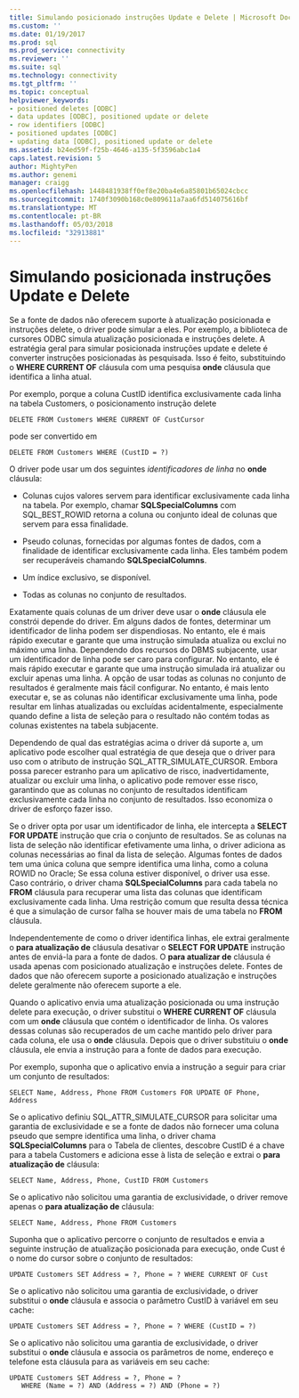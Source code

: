 ```yaml
---
title: Simulando posicionado instruções Update e Delete | Microsoft Docs
ms.custom: ''
ms.date: 01/19/2017
ms.prod: sql
ms.prod_service: connectivity
ms.reviewer: ''
ms.suite: sql
ms.technology: connectivity
ms.tgt_pltfrm: ''
ms.topic: conceptual
helpviewer_keywords:
- positioned deletes [ODBC]
- data updates [ODBC], positioned update or delete
- row identifiers [ODBC]
- positioned updates [ODBC]
- updating data [ODBC], positioned update or delete
ms.assetid: b24ed59f-f25b-4646-a135-5f3596abc1a4
caps.latest.revision: 5
author: MightyPen
ms.author: genemi
manager: craigg
ms.openlocfilehash: 1448481938ff0ef8e20ba4e6a85801b65024cbcc
ms.sourcegitcommit: 1740f3090b168c0e809611a7aa6fd514075616bf
ms.translationtype: MT
ms.contentlocale: pt-BR
ms.lasthandoff: 05/03/2018
ms.locfileid: "32913881"
---
```

# <a name="simulating-positioned-update-and-delete-statements"></a>Simulando posicionada instruções Update e Delete
Se a fonte de dados não oferecem suporte à atualização posicionada e instruções delete, o driver pode simular a eles. Por exemplo, a biblioteca de cursores ODBC simula atualização posicionada e instruções delete. A estratégia geral para simular posicionada instruções update e delete é converter instruções posicionadas às pesquisada. Isso é feito, substituindo o **WHERE CURRENT OF** cláusula com uma pesquisa **onde** cláusula que identifica a linha atual.  
  
 Por exemplo, porque a coluna CustID identifica exclusivamente cada linha na tabela Customers, o posicionamento instrução delete  
  
```  
DELETE FROM Customers WHERE CURRENT OF CustCursor  
```  
  
 pode ser convertido em  
  
```  
DELETE FROM Customers WHERE (CustID = ?)  
```  
  
 O driver pode usar um dos seguintes *identificadores de linha* no **onde** cláusula:  
  
-   Colunas cujos valores servem para identificar exclusivamente cada linha na tabela. Por exemplo, chamar **SQLSpecialColumns** com SQL_BEST_ROWID retorna a coluna ou conjunto ideal de colunas que servem para essa finalidade.  
  
-   Pseudo colunas, fornecidas por algumas fontes de dados, com a finalidade de identificar exclusivamente cada linha. Eles também podem ser recuperáveis chamando **SQLSpecialColumns**.  
  
-   Um índice exclusivo, se disponível.  
  
-   Todas as colunas no conjunto de resultados.  
  
 Exatamente quais colunas de um driver deve usar o **onde** cláusula ele constrói depende do driver. Em alguns dados de fontes, determinar um identificador de linha podem ser dispendiosas. No entanto, ele é mais rápido executar e garante que uma instrução simulada atualiza ou exclui no máximo uma linha. Dependendo dos recursos do DBMS subjacente, usar um identificador de linha pode ser caro para configurar. No entanto, ele é mais rápido executar e garante que uma instrução simulada irá atualizar ou excluir apenas uma linha. A opção de usar todas as colunas no conjunto de resultados é geralmente mais fácil configurar. No entanto, é mais lento executar e, se as colunas não identificar exclusivamente uma linha, pode resultar em linhas atualizadas ou excluídas acidentalmente, especialmente quando define a lista de seleção para o resultado não contém todas as colunas existentes na tabela subjacente.  
  
 Dependendo de qual das estratégias acima o driver dá suporte a, um aplicativo pode escolher qual estratégia de que deseja que o driver para uso com o atributo de instrução SQL_ATTR_SIMULATE_CURSOR. Embora possa parecer estranho para um aplicativo de risco, inadvertidamente, atualizar ou excluir uma linha, o aplicativo pode remover esse risco, garantindo que as colunas no conjunto de resultados identificam exclusivamente cada linha no conjunto de resultados. Isso economiza o driver de esforço fazer isso.  
  
 Se o driver opta por usar um identificador de linha, ele intercepta a **SELECT FOR UPDATE** instrução que cria o conjunto de resultados. Se as colunas na lista de seleção não identificar efetivamente uma linha, o driver adiciona as colunas necessárias ao final da lista de seleção. Algumas fontes de dados tem uma única coluna que sempre identifica uma linha, como a coluna ROWID no Oracle; Se essa coluna estiver disponível, o driver usa esse. Caso contrário, o driver chama **SQLSpecialColumns** para cada tabela no **FROM** cláusula para recuperar uma lista das colunas que identificam exclusivamente cada linha. Uma restrição comum que resulta dessa técnica é que a simulação de cursor falha se houver mais de uma tabela no **FROM** cláusula.  
  
 Independentemente de como o driver identifica linhas, ele extrai geralmente o **para atualização de** cláusula desativar o **SELECT FOR UPDATE** instrução antes de enviá-la para a fonte de dados. O **para atualizar de** cláusula é usada apenas com posicionado atualização e instruções delete. Fontes de dados que não oferecem suporte a posicionado atualização e instruções delete geralmente não oferecem suporte a ele.  
  
 Quando o aplicativo envia uma atualização posicionada ou uma instrução delete para execução, o driver substitui o **WHERE CURRENT OF** cláusula com um **onde** cláusula que contém o identificador de linha. Os valores dessas colunas são recuperados de um cache mantido pelo driver para cada coluna, ele usa o **onde** cláusula. Depois que o driver substituiu o **onde** cláusula, ele envia a instrução para a fonte de dados para execução.  
  
 Por exemplo, suponha que o aplicativo envia a instrução a seguir para criar um conjunto de resultados:  
  
```  
SELECT Name, Address, Phone FROM Customers FOR UPDATE OF Phone, Address  
```  
  
 Se o aplicativo definiu SQL_ATTR_SIMULATE_CURSOR para solicitar uma garantia de exclusividade e se a fonte de dados não fornecer uma coluna pseudo que sempre identifica uma linha, o driver chama **SQLSpecialColumns** para o Tabela de clientes, descobre CustID é a chave para a tabela Customers e adiciona esse à lista de seleção e extrai o **para atualização de** cláusula:  
  
```  
SELECT Name, Address, Phone, CustID FROM Customers  
```  
  
 Se o aplicativo não solicitou uma garantia de exclusividade, o driver remove apenas o **para atualização de** cláusula:  
  
```  
SELECT Name, Address, Phone FROM Customers  
```  
  
 Suponha que o aplicativo percorre o conjunto de resultados e envia a seguinte instrução de atualização posicionada para execução, onde Cust é o nome do cursor sobre o conjunto de resultados:  
  
```  
UPDATE Customers SET Address = ?, Phone = ? WHERE CURRENT OF Cust  
```  
  
 Se o aplicativo não solicitou uma garantia de exclusividade, o driver substitui o **onde** cláusula e associa o parâmetro CustID à variável em seu cache:  
  
```  
UPDATE Customers SET Address = ?, Phone = ? WHERE (CustID = ?)  
```  
  
 Se o aplicativo não solicitou uma garantia de exclusividade, o driver substitui o **onde** cláusula e associa os parâmetros de nome, endereço e telefone esta cláusula para as variáveis em seu cache:  
  
```  
UPDATE Customers SET Address = ?, Phone = ?  
   WHERE (Name = ?) AND (Address = ?) AND (Phone = ?)  
```
